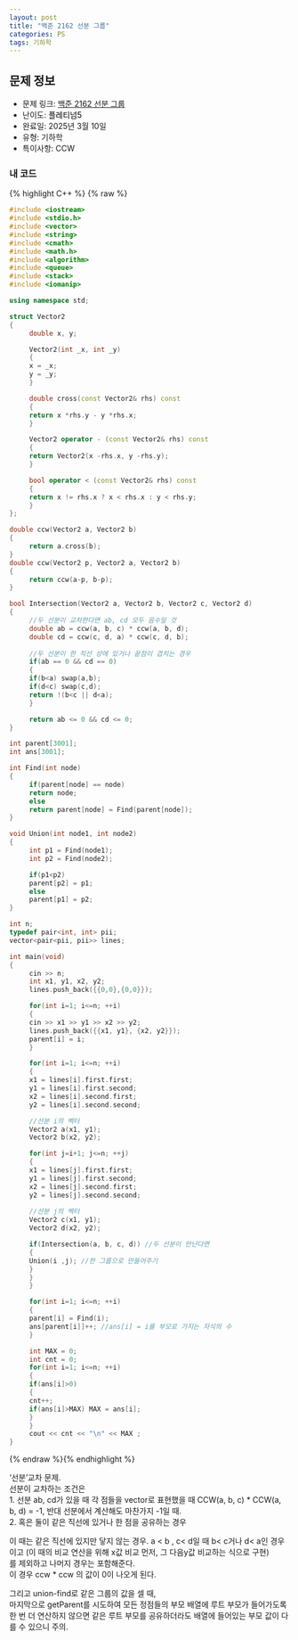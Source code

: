 ```yaml
---
layout: post
title: "백준 2162 선분 그룹"
categories: PS
tags: 기하학
---
```


## 문제 정보
- 문제 링크: [백준 2162 선분 그룹](https://www.acmicpc.net/problem/2162)
- 난이도: <span style="color:#000000">플레티넘5</span>
- 완료일: 2025년 3월 10일
- 유형: 기하학
- 특이사항: CCW

### 내 코드

{% highlight C++ %} {% raw %}
```C++
#include <iostream>
#include <stdio.h>
#include <vector>
#include <string>
#include <cmath>
#include <math.h>
#include <algorithm>
#include <queue>
#include <stack>
#include <iomanip>

using namespace std;

struct Vector2
{
	 double x, y;

	 Vector2(int _x, int _y)
	 {
	 x = _x;
	 y = _y;
	 }

	 double cross(const Vector2& rhs) const
	 {
	 return x *rhs.y - y *rhs.x;
	 }

	 Vector2 operator - (const Vector2& rhs) const
	 {
	 return Vector2(x -rhs.x, y -rhs.y);
	 }

	 bool operator < (const Vector2& rhs) const
	 {
	 return x != rhs.x ? x < rhs.x : y < rhs.y;
	 }
};

double ccw(Vector2 a, Vector2 b)
{
	 return a.cross(b);
}
double ccw(Vector2 p, Vector2 a, Vector2 b)
{
	 return ccw(a-p, b-p);
}

bool Intersection(Vector2 a, Vector2 b, Vector2 c, Vector2 d)
{
	 //두 선분이 교차한다면 ab, cd 모두 음수일 것
	 double ab = ccw(a, b, c) * ccw(a, b, d);
	 double cd = ccw(c, d, a) * ccw(c, d, b);
	 
	 //두 선분이 한 직선 상에 있거나 끝점이 겹치는 경우
	 if(ab == 0 && cd == 0)
	 {
	 if(b<a) swap(a,b);
	 if(d<c) swap(c,d);
	 return !(b<c || d<a);
	 }

	 return ab <= 0 && cd <= 0;
}

int parent[3001];
int ans[3001];

int Find(int node)
{
	 if(parent[node] == node)
	 return node;
	 else
	 return parent[node] = Find(parent[node]);
}

void Union(int node1, int node2)
{
	 int p1 = Find(node1);
	 int p2 = Find(node2);

	 if(p1<p2)
	 parent[p2] = p1;
	 else
	 parent[p1] = p2;
}

int n;
typedef pair<int, int> pii;
vector<pair<pii, pii>> lines;

int main(void)
{   
	 cin >> n;
	 int x1, y1, x2, y2;
	 lines.push_back({{0,0},{0,0}});

	 for(int i=1; i<=n; ++i)
	 {
	 cin >> x1 >> y1 >> x2 >> y2;
	 lines.push_back({{x1, y1}, {x2, y2}});
	 parent[i] = i;
	 }

	 for(int i=1; i<=n; ++i)
	 {
	 x1 = lines[i].first.first;
	 y1 = lines[i].first.second;
	 x2 = lines[i].second.first;
	 y2 = lines[i].second.second;

	 //선분 i의 벡터
	 Vector2 a(x1, y1);
	 Vector2 b(x2, y2);

	 for(int j=i+1; j<=n; ++j)
	 {
	 x1 = lines[j].first.first;
	 y1 = lines[j].first.second;
	 x2 = lines[j].second.first;
	 y2 = lines[j].second.second;
	 
	 //선분 j의 벡터
	 Vector2 c(x1, y1);
	 Vector2 d(x2, y2);

	 if(Intersection(a, b, c, d)) //두 선분이 만난다면
	 {
	 Union(i ,j); //한 그룹으로 만들어주기
	 }
	 }
	 }

	 for(int i=1; i<=n; ++i)
	 {
	 parent[i] = Find(i);
	 ans[parent[i]]++; //ans[i] = i를 부모로 가지는 자식의 수
	 }

	 int MAX = 0;
	 int cnt = 0;
	 for(int i=1; i<=n; ++i)
	 {
	 if(ans[i]>0)
	 {
	 cnt++;
	 if(ans[i]>MAX) MAX = ans[i];
	 }
	 }
	 cout << cnt << "\n" << MAX ;
}

```
{% endraw %}{% endhighlight %}

‘선분’교차 문제.  
선분이 교차하는 조건은   
1\. 선분 ab, cd가 있을 때 각 점들을 vector로 표현했을 때 CCW(a, b, c) * CCW(a, b, d) = -1, 반대 선분에서 계산해도 마찬가지 -1일 때.  
2\. 혹은 둘이 같은 직선에 있거나 한 점을 공유하는 경우  

이 때는 같은 직선에 있지만 닿지 않는 경우. a < b , c< d일 때 b< c거나 d< a인 경우이고 (이 때의 비교 연산을 위해 x값 비교 먼저, 그 다음y값 비교하는 식으로 구현)  
를 제외하고 나머지 경우는 포함해준다.  
이 경우 ccw * ccw 의 값이 0이 나오게 된다.   

그리고 union-find로 같은 그룹의 값을 셀 때,   
마지막으로 getParent를 시도하여 모든 정점들의 부모 배열에 루트 부모가 들어가도록 한 번 더 연산하지 않으면 같은 루트 부모를 공유하더라도 배열에 들어있는 부모 값이 다를 수 있으니 주의.  

